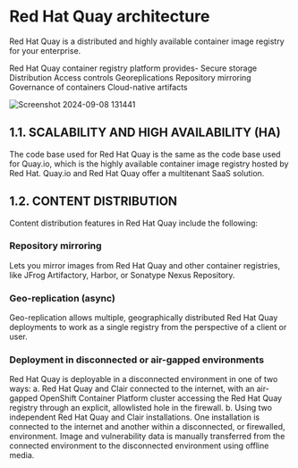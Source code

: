 # Red Hat Quay architecture #
Red Hat Quay is a distributed and highly available container image registry for your enterprise.

Red Hat Quay container registry platform provides-
Secure storage
Distribution
Access controls
Georeplications
Repository mirroring
Governance of containers
Cloud-native artifacts

![Screenshot 2024-09-08 131441](https://github.com/user-attachments/assets/b8e6f3ad-4e04-4c5a-b124-6ce21201596f)

## 1.1. SCALABILITY AND HIGH AVAILABILITY (HA)
The code base used for Red Hat Quay is the same as the code base used for Quay.io, which is the highly available container image registry hosted by Red Hat. 
Quay.io and Red Hat Quay offer a multitenant SaaS solution.

## 1.2. CONTENT DISTRIBUTION
Content distribution features in Red Hat Quay include the following:
  ### Repository mirroring
  Lets you mirror images from Red Hat Quay and other container registries, like JFrog Artifactory, Harbor, or Sonatype Nexus Repository.
  ### Geo-replication (async)
  Geo-replication allows multiple, geographically distributed Red Hat Quay deployments to work as a single registry from the perspective of a client or user.
  ### Deployment in disconnected or air-gapped environments
  Red Hat Quay is deployable in a disconnected environment in one of two ways:
    a. Red Hat Quay and Clair connected to the internet, with an air-gapped OpenShift Container Platform cluster accessing the Red Hat Quay registry through an 
       explicit, allowlisted hole in the firewall.
    b. Using two independent Red Hat Quay and Clair installations. One installation is connected to the internet and another within a disconnected, or firewalled, 
       environment. Image and vulnerability data is manually transferred from the connected environment to the disconnected environment using offline media.

  
  


